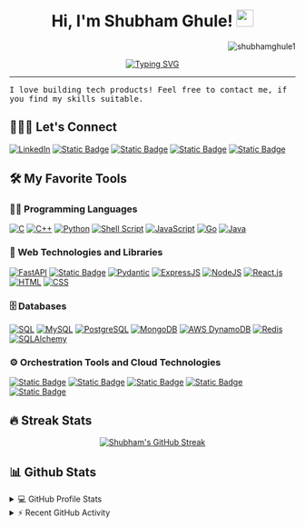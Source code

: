 <h1 align="center">
Hi, I'm Shubham Ghule!
 <img src="https://media.giphy.com/media/hvRJCLFzcasrR4ia7z/giphy.gif" width="30"></h1>
 <img src="https://komarev.com/ghpvc/?username=shubhamghule1&label=Profile%20Views&color=0e75b6&style=flat" align='right' alt="shubhamghule1" />
<br/>

<!-- Typing SVG by DenverCoder1 - https://github.com/DenverCoder1/readme-typing-svg -->
<p align="center">
	<a href="https://git.io/typing-svg"><img src="https://readme-typing-svg.demolab.com?font=JetBrains+Mono&pause=1000&color=2CF7DD&center=true&vCenter=true&random=false&width=600&lines=Software+Engineer%2C+Loves+building+tech+products;Python+%7C+Go+%7C+Kubernetes+%7C+Docker+%7C+SQL+%7C+NoSQL;AI+%7C+ML+%7C+LLM+fine+tuning+%7C+RAG+%7C+Vector+DB's" alt="Typing SVG" /></a>
</p>
<hr/>
<samp>
I love building tech products! Feel free to contact me, if you find my skills suitable.
</samp>

## 🙋🏻‍♂️ Let's Connect

<p >
	<a href="https://www.linkedin.com/in/dev-shubham1" target="_blank"><img alt="LinkedIn" src="https://img.shields.io/badge/LinkedIn-blue?logo=linkedin"></a>
	<a href="mailto:ghuleshubham2013@gmail.com" target="_blank"><img alt="Static Badge" src="https://img.shields.io/badge/Gmail-white?logo=gmail"></a>
	<a href="https://github.com/shubhamghule1" target="_blank"><img alt="Static Badge" src="https://img.shields.io/badge/Github-grey?logo=github"></a>
	<a href="https://leetcode.com/u/dev_shubham1/" target="_blank"><img alt="Static Badge" src="https://img.shields.io/badge/Leetcode-%2336454F?logo=leetcode"></a>
 	<a href="https://www.stopstalk.com/user/profile/Dev_Shubham1" target="_blank"><img alt="Static Badge" src="https://img.shields.io/badge/StopStalk-%23536dfe?logo=stopstalk&logoColor=red"></a>


</p>



## 🛠️ My Favorite Tools

### 👨‍💻 Programming Languages

<p>
 	<a href=""><img alt="C" src="https://img.shields.io/badge/C%20-%232370ED.svg?logo=c&logoColor=white"></a>
	<a href=""><img alt="C++" src="https://img.shields.io/badge/C++%20-%2300599C.svg?logo=c%2B%2B&logoColor=white"></a>
	<a href=""><img alt="Python" src="https://img.shields.io/badge/Python%20-%2314354C.svg?logo=python&logoColor=white"></a>
	<a href=""><img alt="Shell Script" src="https://img.shields.io/badge/Shell_Script-%2336454F?logo=gnubash&logoColor=green"></a>
	<a href=""><img alt="JavaScript" src="https://img.shields.io/badge/JavaScript%20-%23F7DF1E.svg?logo=javascript&logoColor=black"></a>
	<a href=""> <img alt="Go" src="https://img.shields.io/badge/Go-grey?logo=Go"></a>
	<a href=""><img alt="Java" src="https://img.shields.io/badge/Java-%23007396.svg?logo=openjdk&logoColor=white"></a>
</p>  

### 🧰 Web Technologies and Libraries

<p>
	<a href=""><img alt="FastAPI" src="https://img.shields.io/badge/FastAPI-%2336454F?logo=fastapi&logoColor=green"></a>
	<a href=""><img alt="Static Badge" src="https://img.shields.io/badge/Flask-white?logo=flask&logoColor=black"></a>
	<a href=""><img alt="Pydantic" src="https://img.shields.io/badge/Pydantic-F33A6A?logo=pydantic"></a>
	<a href=""><img alt="ExpressJS" src="https://img.shields.io/badge/Express.js-white?logo=express&logoColor=violet"></a>
	<a href=""><img alt="NodeJS" src="https://img.shields.io/badge/Node.js%20-%2343853D.svg?logo=node.js&logoColor=white"></a>
	<a href=""><img alt="React.js" src="https://img.shields.io/badge/React.js-blue?logo=react"></a>
	<a href=""><img alt="HTML" src="https://img.shields.io/badge/HTML%20-%23E34F26.svg?logo=html5&logoColor=white"></a>
	<a href=""><img alt="CSS" src="https://img.shields.io/badge/CSS%20-%231572B6.svg?logo=css3&logoColor=white"></a>
</p>

### 🗄️ Databases

<p>
    	<a href=""><img alt="SQL" src="https://img.shields.io/badge/SQL%20-%23025E8C.svg?logo=amazon-dynamodb&logoColor=white"></a>
    	<a href="#"><img alt="MySQL" src="https://img.shields.io/badge/MySQL-%2300f.svg?logo=mysql&logoColor=white"></a>
     	<a href="#"><img alt="PostgreSQL" src="https://img.shields.io/badge/PostgreSQL-white?logo=postgresql"></a>
        <a href="#"><img alt="MongoDB" src ="https://img.shields.io/badge/MongoDB-%234ea94b.svg?logo=mongodb&logoColor=white"></a>
	<a href="#"><img alt="AWS DynamoDB" src="https://img.shields.io/badge/DynamoDB-blue?logo=amazondynamodb"></a>
	<a href="#"><img alt="Redis" src="https://img.shields.io/badge/Redis-white?logo=redis"></a>
	<a href="#"><img alt="SQLAlchemy" src="https://img.shields.io/badge/SQLAlchemy-white?logo=sqlalchemy&logoColor=red"></a>
</p>

### ⚙️ Orchestration Tools and Cloud Technologies

<p>
    	<a href=""><img alt="Static Badge" src="https://img.shields.io/badge/Kubernetes-blue?logo=kubernetes&logoColor=white"></a>
	<a href=""><img alt="Static Badge" src="https://img.shields.io/badge/Docker-%231D63ED?logo=docker&logoColor=white"></a>
	<a href=""><img alt="Static Badge" src="https://img.shields.io/badge/AWS-grey?logo=aws"></a>
	<a href=""><img alt="Static Badge" src="https://img.shields.io/badge/Git-white?logo=git"></a>
	<a href=""><img alt="Static Badge" src="https://img.shields.io/badge/GitHub-grey?logo=github"></a>
</p>
	


<!--     <a href="#"><img alt="Adobe" src="https://img.shields.io/badge/Adobe%20-%23FF0000.svg?logo=adobe&logoColor=white"></a>
    <a href="#"><img alt="Android Studio" src="https://img.shields.io/badge/Android%20Studio-008678.svg?logo=android-studio&logoColor=white"></a>
    <a href="#"><img alt="Atom" src="https://img.shields.io/badge/Atom-3DDC84?logo=atom&logoColor=white"></a>
    <a href="#"><img alt="Chrome" src="https://img.shields.io/badge/Chrome-3DDC84?logo=google-chrome&logoColor=white"></a>
    <a href="#"><img alt="Colab" src="https://img.shields.io/badge/Colab-00b56a.svg?logo=google-colab&logoColor=white"></a>
    <a href="#"><img alt="Brave" src="https://img.shields.io/badge/-Brave-FB542B?logo=brave&logoColor=white"></a>
    <a href="#"><img alt="Codepen" src="https://img.shields.io/badge/Codepen-000000.svg?logo=codepen&logoColor=white"></a>
    <a href="#"><img alt="Dark Reader" src="https://img.shields.io/badge/-Dark%20Reader-141E24?logo=dark-reader&logoColor=white"></a>
    <a href="#"><img alt="Git" src="https://img.shields.io/badge/Git%20-%23F05033.svg?logo=git&logoColor=white"></a>
    <a href="#"><img alt="Google Sheets" src="https://img.shields.io/badge/Google%20Sheets%20-%2334A853.svg?logo=google%20sheets&logoColor=white"></a>
    <a href="#"><img alt="Jupyter" src="https://img.shields.io/badge/Jupyter%20-%23F37626.svg?logo=Jupyter&logoColor=white"></a>
    <a href="#"><img alt="Postman" src="https://img.shields.io/badge/Postman-FF6C37?logo=postman&logoColor=white"></a>
    <a href="#"><img alt="Stack Overflow" src="https://img.shields.io/badge/-Stack%20Overflow-FE7A16?logo=stack-overflow&logoColor=white"></a>
    <a href="#"><img alt="Sublime Text" src="https://img.shields.io/badge/-Sublime%20Text-302E31?logo=sublime-text&logoColor=white"></a>
    <a href="#"><img alt="Visual Studio Code" src="https://img.shields.io/badge/Visual%20Studio%20Code-0078d7.svg?logo=visual-studio-code&logoColor=white"></a> -->

## 🔥 Streak Stats

<!-- GitHub Readme Streak Stats - https://github.com/DenverCoder1/github-readme-streak-stats -->
<p align="center">
  <a href="#"><img src="https://streak-stats.demolab.com?user=shubhamghule1&theme=catppuccin-mocha&date_format=j%20M%5B%20Y%5D&mode=weekly&card_width=650&card_height=200" alt="Shubham's GitHub Streak" /></a>
  </a>
<!--   <p align="center"> If you can dream it, you can do it🔥 </p> -->
</p>

## 📊 Github Stats

<!-- https://github.com/anuraghazra/github-readme-stats -->
<details> 
  <summary>💻 GitHub Profile Stats</summary>
  <br/>
	<p align="center">
		<a href="#"><img alt="Shubham's Github Stats" height=200 align="center" src="https://github-readme-stats.vercel.app/api?username=shubhamghule1&show_icons=true&count_private=true&theme=catppuccin_mocha" /></a>
  		<a href="#"><img alt="Shubham's Top Languages" height=200 align="center" src="https://github-readme-stats.vercel.app/api/top-langs/?username=shubhamghule1&langs_count=8&layout=compact&theme=catppuccin_mocha" /></a>
	</p>
  <b>Note:</b> Top languages is only a metric of the languages my public code consists of and doesn't reflect experience or skill level.
</details>


<details>
  <summary>⚡ Recent GitHub Activity</summary>
  <br/>
	<p align="center">
  		<a href="#"><img alt="Shubham's Activity Graph" src="https://github-readme-activity-graph.vercel.app/graph?username=shubhamghule1&bg_color=1e1e2e&color=94e2d5&line=89b4fa&point=cba6f7" /></a>
   	</p>
  <br/>
</details>



